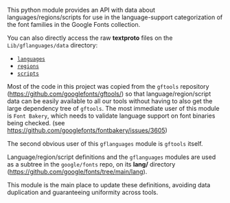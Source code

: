This python module provides an API with data about languages/regions/scripts for use in the language-support categorization of the font families in the Google Fonts collection.

You can also directly access the raw **textproto** files on the `Lib/gflanguages/data` directory:
* [`languages`](https://github.com/felipesanches/gflanguages/tree/main/Lib/gflanguages/data/languages)
* [`regions`](https://github.com/felipesanches/gflanguages/tree/main/Lib/gflanguages/data/regions)
* [`scripts`](https://github.com/felipesanches/gflanguages/tree/main/Lib/gflanguages/data/scripts)

Most of the code in this project was copied from the `gftools` repository (https://github.com/googlefonts/gftools/) so that language/region/script data can be easily available to all our tools without having to also get the large dependency tree of `gftools`. The most immediate user of this module is `Font Bakery`, which needs to validate language support on font binaries being checked. (see https://github.com/googlefonts/fontbakery/issues/3605)

The second obvious user of this `gflanguages` module is `gftools` itself.

Language/region/script definitions and the `gflanguages` modules are used as a subtree in the `google/fonts` repo, on its **lang/** directory (https://github.com/google/fonts/tree/main/lang).

This module is the main place to update these definitions, avoiding data duplication and guaranteeing uniformity across tools.
